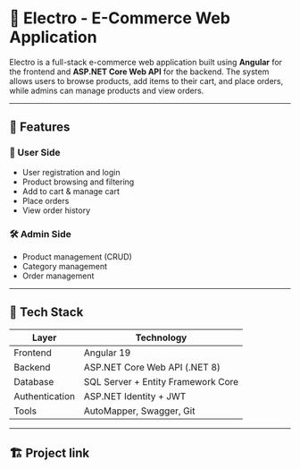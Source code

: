 # 🛒 Electro - E-Commerce Web Application

Electro is a full-stack e-commerce web application built using **Angular** for the frontend and **ASP.NET Core Web API** for the backend. The system allows users to browse products, add items to their cart, and place orders, while admins can manage products and view orders.

---

## 🚀 Features

### 👥 User Side
- User registration and login
- Product browsing and filtering
- Add to cart & manage cart
- Place orders
- View order history

### 🛠️ Admin Side
- Product management (CRUD)
- Category management
- Order management

---

## 🧰 Tech Stack

| Layer        | Technology                     |
|--------------|--------------------------------|
| Frontend     | Angular 19                   |
| Backend      | ASP.NET Core Web API (.NET 8)  |
| Database     | SQL Server + Entity Framework Core |
| Authentication | ASP.NET Identity + JWT       |
| Tools        | AutoMapper, Swagger, Git       |

---

## 🏗️ Project link



